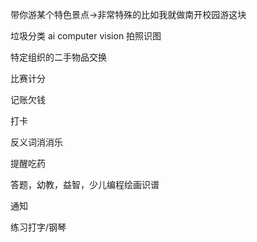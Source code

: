 带你游某个特色景点->非常特殊的比如我就做南开校园游这块

垃圾分类 ai computer vision 拍照识图

特定组织的二手物品交换

比赛计分

记账欠钱

打卡

反义词消消乐

提醒吃药

答题，幼教，益智，少儿编程绘画识谱

通知

练习打字/钢琴



